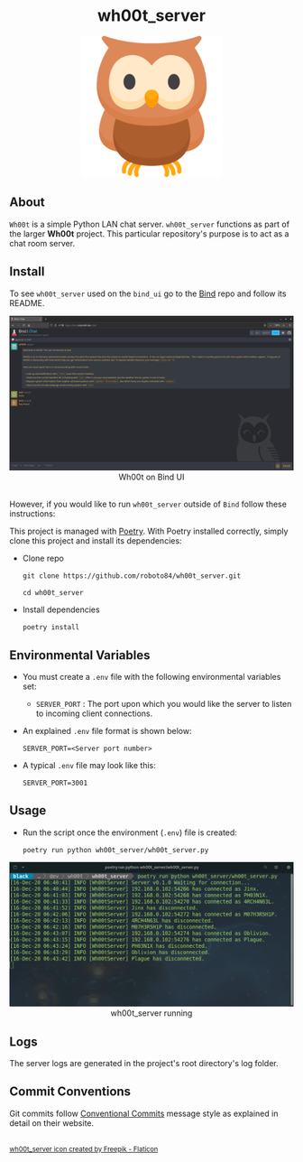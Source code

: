 <h1 align="center">wh00t_server</h1>

<div align="center">
	<img src="assets/wh00t_server.png" width="250" title="wh00t logo">
</div>

## About
`Wh00t` is a simple Python LAN chat server. `wh00t_server` functions as part of the larger **Wh00t** project. This particular repository's purpose is to act as a chat room server.

## Install
To see `wh00t_server` used on the `bind_ui` go to the [Bind](https://github.com/roboto84/bind) repo and follow its README.

<div align="center">
	<img src="assets/wh00t_server_1.png" title="Wh00t on Bind UI">
    <br/>
    Wh00t on Bind UI
    <br/><br/>
</div>

However, if you would like to run `wh00t_server` outside of `Bind` follow these instructions:

This project is managed with [Poetry](https://github.com/python-poetry/poetry). With Poetry installed correctly, simply clone this project and install its dependencies:
- Clone repo
    ```
    git clone https://github.com/roboto84/wh00t_server.git
    ```
    ```
    cd wh00t_server
    ```
- Install dependencies
    ```
    poetry install
    ```

## Environmental Variables
- You must create a `.env` file with the following environmental variables set:
    - `SERVER_PORT` : The port upon which you would like the server to listen to incoming client connections.

- An explained ``.env`` file format is shown below:
    ```
    SERVER_PORT=<Server port number>
    ```

- A typical ``.env`` file may look like this:
    ```
    SERVER_PORT=3001
    ```

## Usage
- Run the script once the environment (`.env`) file is created:
    ```
    poetry run python wh00t_server/wh00t_server.py
    ```

<div align="center">
    <img src="assets/wh00t_server_2.png" title="wh00t_server">
    <br/>
    wh00t_server running
</div>

## Logs
The server logs are generated in the project's root directory's log folder.

## Commit Conventions
Git commits follow [Conventional Commits](https://www.conventionalcommits.org) message style as explained in detail on their website.

<br/>
<sup>
    <a href="https://www.flaticon.com/free-icons/owl" title="owl icon">
        wh00t_server icon created by Freepik - Flaticon
    </a>
</sup>

